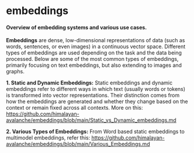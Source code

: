 # embeddings
#### Overview of embedding systems and various use cases.

**Embeddings** are dense, low-dimensional representations of data (such as words, sentences, or even images) in a continuous vector space. Different types of embeddings are used depending on the task and the data being processed. Below are some of the most common types of embeddings, primarily focusing on text embeddings, but also extending to images and graphs.

**1. Static and Dynamic Embeddings:**
   Static embeddings and dynamic embeddings refer to different ways in which text (usually words or tokens) is transformed into vector representations. Their distinction comes from how the embeddings are generated and whether they change based on the context or remain fixed across all contexts. More on this:
   https://github.com/himalayan-avalanche/embeddings/blob/main/Static_vs_Dynamic_embeddings.md
   

**2. Various Types of Embeddings:**
From Word based static embeddings to multimodel embeddings, refer this:
https://github.com/himalayan-avalanche/embeddings/blob/main/Various_Embeddings.md
   
